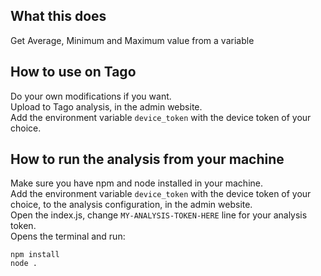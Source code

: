 ## What this does
Get Average, Minimum and Maximum value from a variable

## How to use on Tago
Do your own modifications if you want.<br>
Upload to Tago analysis, in the admin website.<br>
Add the environment variable `device_token` with the device token of your choice.

## How to run the analysis from your machine  
Make sure you have npm and node installed in your machine.<br>
Add the environment variable `device_token` with the device token of your choice, to the analysis configuration, in the admin website.<br>
Open the index.js, change `MY-ANALYSIS-TOKEN-HERE` line for your analysis token.<br>
Opens the terminal and run:

`npm install`<br>
`node .`


